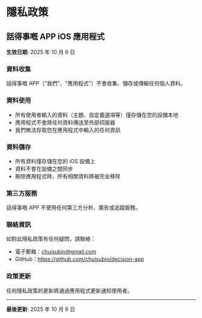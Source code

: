 # 隱私政策

## 話得事嘅 APP iOS 應用程式

**生效日期**: 2025 年 10 月 6 日

### 資料收集

話得事嘅 APP（"我們"、"應用程式"）不會收集、儲存或傳輸任何個人資料。

### 資料使用

- 所有使用者輸入的資料（主題、自定義選項等）僅存儲在您的設備本地
- 應用程式不會將任何資料傳送至外部伺服器
- 我們無法存取您在應用程式中輸入的任何資訊

### 資料儲存

- 所有資料僅存儲在您的 iOS 設備上
- 資料不會在設備之間同步
- 刪除應用程式時，所有相關資料將被完全移除

### 第三方服務

話得事嘅 APP 不使用任何第三方分析、廣告或追蹤服務。

### 聯絡資訊

如對此隱私政策有任何疑問，請聯絡：

- 電子郵箱：chuisubin@gmail.com
- GitHub：https://github.com/chuisubin/decision-app

### 政策更新

任何隱私政策的更新將通過應用程式更新通知使用者。

---

**最後更新**: 2025 年 10 月 6 日
